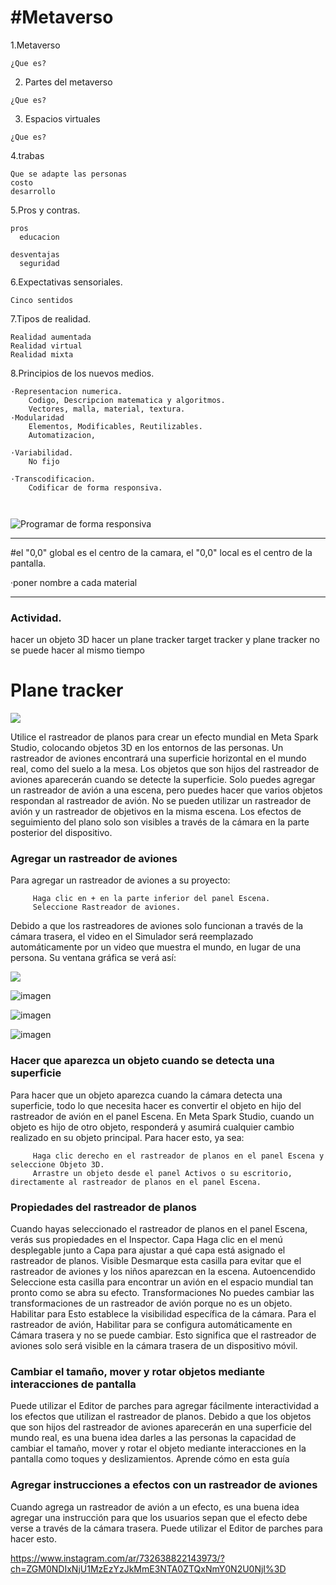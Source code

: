 <h1>#Metaverso</h1>

1.Metaverso
```psc
¿Que es?
```
2. Partes del metaverso
```psc
¿Que es?
```
3. Espacios virtuales
```psc
¿Que es?
```
4.trabas
```psc
Que se adapte las personas
costo
desarrollo
```
5.Pros y contras.
```psc
pros
  educacion

desventajas
  seguridad
```

6.Expectativas sensoriales.
```psc
Cinco sentidos
```
7.Tipos de realidad.
```psc
Realidad aumentada
Realidad virtual
Realidad mixta
```

8.Principios de los nuevos medios.
```psc
·Representacion numerica.
    Codigo, Descripcion matematica y algoritmos.
    Vectores, malla, material, textura.
·Modularidad
    Elementos, Modificables, Reutilizables.
    Automatizacion, 

·Variabilidad.
    No fijo

·Transcodificacion.
    Codificar de forma responsiva.



```

<image src="https://www.w3schools.com/css/img_temp_band.jpg" alt="Programar de forma responsiva">

---
#el "0,0" global es el centro de la camara, el "0,0" local es el centro de la pantalla. 

·poner nombre a cada material

---
<h3>Actividad.</h3>

hacer un objeto 3D 
hacer un plane tracker
target tracker y plane tracker no se puede hacer al mismo tiempo

<h1>
  Plane tracker
</h1>

<image src="https://scontent.fmex26-1.fna.fbcdn.net/v/t39.2365-6/133356229_1275522526150659_7650537262237224681_n.jpg?_nc_cat=100&ccb=1-7&_nc_sid=e280be&_nc_ohc=VZm6Wm95JR8AX80S7v3&_nc_ht=scontent.fmex26-1.fna&oh=00_AfC_DQNwpYuZ9_WrFqHPJtppA_ybqpH5RN0D3JcUNyRm6A&oe=65C67EC0">

<p>
Utilice el rastreador de planos para crear un efecto mundial en Meta Spark Studio, colocando objetos 3D en los entornos de las personas.
Un rastreador de aviones encontrará una superficie horizontal en el mundo real, como del suelo a la mesa. Los objetos que son hijos del rastreador de aviones aparecerán cuando se detecte la superficie.
Solo puedes agregar un rastreador de avión a una escena, pero puedes hacer que varios objetos respondan al rastreador de avión. No se pueden utilizar un rastreador de avión y un rastreador de objetivos en la misma escena.
Los efectos de seguimiento del plano solo son visibles a través de la cámara en la parte posterior del dispositivo.
</p>

<h3>
  Agregar un rastreador de aviones
</h3>

<p>
  Para agregar un rastreador de aviones a su proyecto:
  
```psc
     Haga clic en + en la parte inferior del panel Escena.
     Seleccione Rastreador de aviones.
```

Debido a que los rastreadores de aviones solo funcionan a través de la cámara trasera, el video en el Simulador será reemplazado automáticamente por un video que muestra el mundo, en lugar de una persona.
Su ventana gráfica se verá así:
</p>

<img src="https://scontent.fmex26-1.fna.fbcdn.net/v/t39.2365-6/87529754_194508271622020_8020197245926244352_n.jpg?_nc_cat=105&ccb=1-7&_nc_sid=e280be&_nc_ohc=TnIrRi3QZsQAX8Iq_DM&_nc_oc=AQm-1iJVjbNjsBvP5hFLAxVNSkX8f50zyjPAIu-K8gZ6afaV8tzfpZwqAbh1gpEwCNE&_nc_ht=scontent.fmex26-1.fna&oh=00_AfDT2Hs1kICY-KLKSXDoT799tH45iihu4DU43iFYCtExGA&oe=65C683B0">

![imagen](https://github.com/PabloKooss/MetaSpar_Pilares/assets/128625936/681c5d9a-5716-457b-8b9e-08af01b05c3c)

![imagen](https://github.com/PabloKooss/MetaSpar_Pilares/assets/128625936/4e31025d-70cd-429e-8df6-b1b4de0caa5b)


![imagen](https://github.com/PabloKooss/MetaSpar_Pilares/assets/128625936/e95c2e38-09ef-4488-8a8f-3396ae212cbe)


<h3>Hacer que aparezca un objeto cuando se detecta una superficie</h3>
Para hacer que un objeto aparezca cuando la cámara detecta una superficie, todo lo que necesita hacer es convertir el objeto en hijo del rastreador de avión en el panel Escena. En Meta Spark Studio, cuando un objeto es hijo de otro objeto, responderá y asumirá cualquier cambio realizado en su objeto principal.
Para hacer esto, ya sea:

```psc
     Haga clic derecho en el rastreador de planos en el panel Escena y seleccione Objeto 3D.
     Arrastre un objeto desde el panel Activos o su escritorio, directamente al rastreador de planos en el panel Escena.
```

<h3>Propiedades del rastreador de planos</h3>

Cuando hayas seleccionado el rastreador de planos en el panel Escena, verás sus propiedades en el Inspector.
Capa
Haga clic en el menú desplegable junto a Capa para ajustar a qué capa está asignado el rastreador de planos.
Visible
Desmarque esta casilla para evitar que el rastreador de aviones y los niños aparezcan en la escena.
Autoencendido
Seleccione esta casilla para encontrar un avión en el espacio mundial tan pronto como se abra su efecto.
Transformaciones
No puedes cambiar las transformaciones de un rastreador de avión porque no es un objeto.
Habilitar para
Esto establece la visibilidad específica de la cámara. Para el rastreador de avión, Habilitar para se configura automáticamente en Cámara trasera y no se puede cambiar. Esto significa que el rastreador de aviones solo será visible en la cámara trasera de un dispositivo móvil.

<h3>
  Cambiar el tamaño, mover y rotar objetos mediante interacciones de pantalla
</h3>

Puede utilizar el Editor de parches para agregar fácilmente interactividad a los efectos que utilizan el rastreador de planos.
Debido a que los objetos que son hijos del rastreador de aviones aparecerán en una superficie del mundo real, es una buena idea darles a las personas la capacidad de cambiar el tamaño, mover y rotar el objeto mediante interacciones en la pantalla como toques y deslizamientos. Aprende cómo en esta guía


<H3>
  Agregar instrucciones a efectos con un rastreador de aviones
</H3>

Cuando agrega un rastreador de avión a un efecto, es una buena idea agregar una instrucción para que los usuarios sepan que el efecto debe verse a través de la cámara trasera. Puede utilizar el Editor de parches para hacer esto.



https://www.instagram.com/ar/732638822143973/?ch=ZGM0NDIxNjU1MzEzYzJkMmE3NTA0ZTQxNmY0N2U0NjI%3D
